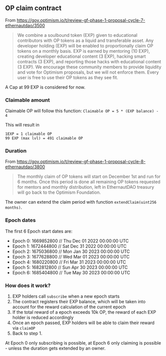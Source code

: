 ## OP claim contract

From https://gov.optimism.io/t/review-gf-phase-1-proposal-cycle-7-ethernautdao/3500

> We combine a soulbound token (EXP) given to educational contributors with OP tokens as a liquid and transferable asset.
> Any developer holding (EXP) will be enabled to proportionally claim OP tokens on a monthly basis.
> EXP is earned by mentoring (10 EXP), creating developer educational content (3 EXP), hacking smart contracts (3 EXP), and reporting those hacks with educational content (3 EXP). We encourage these community members to provide liquidity and vote for Optimism proposals, but we will not enforce them. Every user is free to use their OP tokens as they see fit.

A Cap at 99 EXP is considered for now.

### Claimable amount

Claimable OP will follow this function:
`Claimable OP = 5 * (EXP balance) - 4`

This will result in

```
1EXP = 1 claimable OP
99 EXP (max lvl) = 491 claimable OP
```

### Duration

From https://gov.optimism.io/t/review-gf-phase-1-proposal-cycle-8-ethernautdao/3800

> The monthly claim of OP tokens will start on December 1st and run for 6 months. Once this period is done all remaining OP tokens requested for mentors and monthly distribution, left in EthernautDAO treasury will go back to the Optimism Foundation.

The owner can extend the claim period with function `extendClaim(uint256 months)`.

### Epoch dates

The first 6 Epoch start dates are:

- Epoch 0: 1669852800 // Thu Dec 01 2022 00:00:00 UTC
- Epoch 1: 1672444800 // Sat Dec 31 2022 00:00:00 UTC
- Epoch 2: 1675036800 // Mon Jan 30 2023 00:00:00 UTC
- Epoch 3: 1677628800 // Wed Mar 01 2023 00:00:00 UTC
- Epoch 4: 1680220800 // Fri Mar 31 2023 00:00:00 UTC
- Epoch 5: 1682812800 // Sun Apr 30 2023 00:00:00 UTC
- Epoch 6: 1685404800 // Tue May 30 2023 00:00:00 UTC

### How does it work?

1. EXP holders call `subscribe` when a new epoch starts
2. The contract registers their EXP balance, which will be taken into account for the reward calculation of the current epoch
3. If the total reward of a epoch exceeds 10k OP, the reward of each EXP holder is reduced accordingly
4. Once an epoch passed, EXP holders will be able to claim their reward via `claimOP`
5. Back to step 1.

At Epoch 0 only subscribing is possible, at Epoch 6 only claiming is possible - unless the duration gets extended by an owner.
